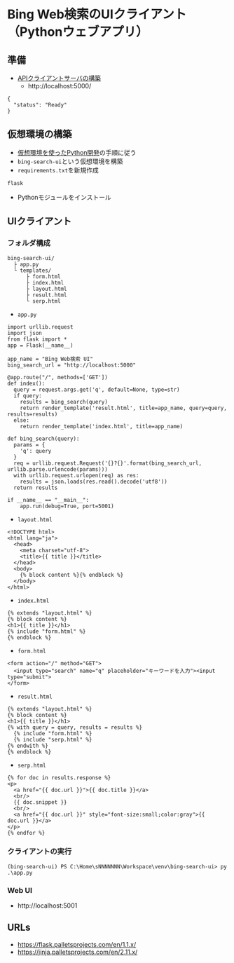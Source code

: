# Bing Web検索のUIクライアント（Pythonウェブアプリ）

## 準備

- [APIクライアントサーバの構築](1-install.md)
  - http://localhost:5000/
```
{
  "status": "Ready"
}
```

## 仮想環境の構築

- [仮想環境を使ったPython開発](../../python-venv.md)の手順に従う
- `bing-search-ui`という仮想環境を構築
- `requirements.txt`を新規作成
```
flask
```
- Pythonモジュールをインストール

## UIクライアント

### フォルダ構成

```
bing-search-ui/
  ├ app.py
  └ templates/
      ├ form.html
      ├ index.html
      ├ layout.html
      ├ result.html
      └ serp.html
```

- `app.py`
  
```
import urllib.request
import json
from flask import *
app = Flask(__name__)

app_name = "Bing Web検索 UI"
bing_search_url = "http://localhost:5000"

@app.route("/", methods=['GET'])
def index():
  query = request.args.get('q', default=None, type=str)
  if query:
    results = bing_search(query)
    return render_template('result.html', title=app_name, query=query, results=results)
  else:
    return render_template('index.html', title=app_name)

def bing_search(query):
  params = {
    'q': query
  }
  req = urllib.request.Request('{}?{}'.format(bing_search_url, urllib.parse.urlencode(params)))
  with urllib.request.urlopen(req) as res:
    results = json.loads(res.read().decode('utf8'))
  return results

if __name__ == "__main__":
    app.run(debug=True, port=5001)
```

- `layout.html`
  
```
<!DOCTYPE html>
<html lang="ja">
  <head>
    <meta charset="utf-8">
    <title>{{ title }}</title>
  </head>
  <body>
    {% block content %}{% endblock %}
  </body>
</html>
```

- `index.html`

```
{% extends "layout.html" %}
{% block content %}
<h1>{{ title }}</h1>
{% include "form.html" %}
{% endblock %}
```

- `form.html`

```
<form action="/" method="GET">
  <input type="search" name="q" placeholder="キーワードを入力"><input type="submit">
</form>
```

- `result.html`

```
{% extends "layout.html" %}
{% block content %}
<h1>{{ title }}</h1>
{% with query = query, results = results %} 
  {% include "form.html" %}
  {% include "serp.html" %}
{% endwith %}
{% endblock %}
```

- `serp.html`

```
{% for doc in results.response %}
<p>
  <a href="{{ doc.url }}">{{ doc.title }}</a>
  <br/>
  {{ doc.snippet }}
  <br/>
  <a href="{{ doc.url }}" style="font-size:small;color:gray">{{ doc.url }}</a>
</p>
{% endfor %}
```

### クライアントの実行

```
(bing-search-ui) PS C:\Home\sNNNNNNN\Workspace\venv\bing-search-ui> py .\app.py
```

### Web UI

- http://localhost:5001
  

## URLs

- https://flask.palletsprojects.com/en/1.1.x/
- https://jinja.palletsprojects.com/en/2.11.x/